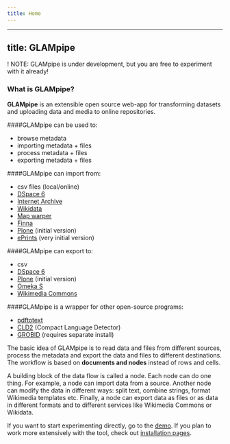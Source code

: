 ```yaml
---
title: Home
---
```


---
title: GLAMpipe
---


 ! NOTE: GLAMpipe is under development, but you are free to experiment with it already!

### What is GLAMpipe?

 **GLAMpipe** is an extensible open source web-app for transforming datasets and uploading data and media to online repositories.

 ####GLAMpipe can be used to:
- browse metadata
- importing metadata + files
- process metadata + files
- exporting metadata + files


####GLAMpipe can import from:
- csv files (local/online)
- [DSpace 6](http://www.dspace.org/)
- [Internet Archive](https://archive.org/)
- [Wikidata](http://wikidata.org)
- [Map warper](https://github.com/timwaters/mapwarper)
- [Finna](http://finna.fi)
- [Plone](https://plone.org/) (initial version)
- [ePrints](http://www.eprints.org/) (very initial version)

####GLAMpipe can export to:
- csv
- [DSpace 6](http://www.dspace.org/)
- [Plone](https://plone.org/) (initial version)
- [Omeka S](https://omeka.org)
- [Wikimedia Commons](https://commons.wikimedia.org)


####GLAMpipe is a wrapper for other open-source programs:
- [pdftotext](https://www.npmjs.com/package/pdf-to-text)
- [CLD2](https://github.com/dachev/node-cld) (Compact Language Detector)
- [GROBID](https://grobid.readthedocs.io/en/latest/) (requires separate install)


 The basic idea of GLAMpipe is to read data and files from different sources, process the metadata and export the data and files to different destinations. The workflow is based on **documents and nodes** instead of rows and cells.

 A building block of the data flow is called a node. Each node can do one thing. For example, a node can import data from a source. Another node can modify the data in different ways: split text, combine strings, format Wikimedia templates etc. Finally, a node can export data as files or as data in different formats and to different services like Wikimedia Commons or Wikidata.

  If you want to start experimenting directly, go to the [demo](http://demo.glampipe.org). If you plan to work more extensively with the tool, check out [installation pages](../installation).
